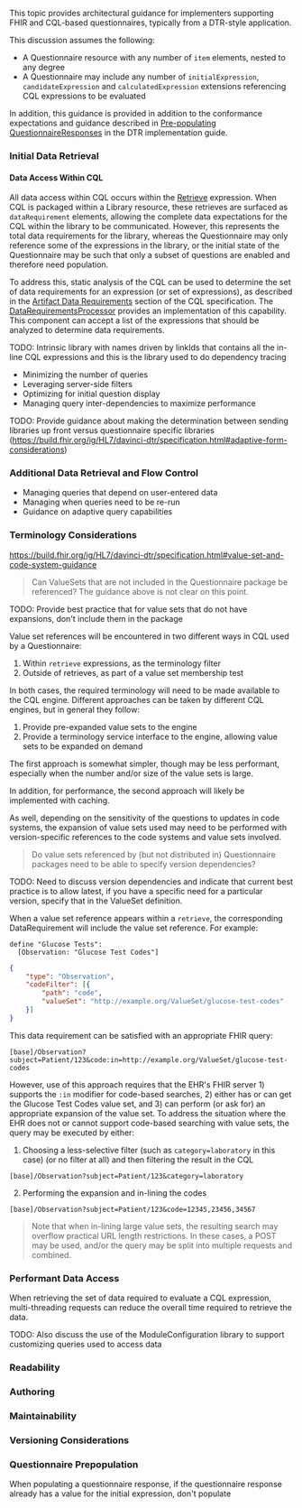 This topic provides architectural guidance for implementers supporting FHIR and CQL-based questionnaires, typically from a DTR-style application.

This discussion assumes the following:

* A Questionnaire resource with any number of `item` elements, nested to any degree
* A Questionnaire may include any number of `initialExpression`, `candidateExpression` and `calculatedExpression` extensions referencing CQL expressions to be evaluated

In addition, this guidance is provided in addition to the conformance expectations and guidance described in [Pre-populating QuestionnaireResponses](https://build.fhir.org/ig/HL7/davinci-dtr/specification.html#pre-populating-questionnaireresponses) in the DTR implementation guide.

### Initial Data Retrieval

#### Data Access Within CQL

All data access within CQL occurs within the [Retrieve](https://cql.hl7.org/02-authorsguide.html#retrieve) expression. When CQL is packaged within a Library resource, these retrieves are surfaced as `dataRequirement` elements, allowing the complete data expectations for the CQL within the library to be communicated. However, this represents the total data requirements for the library, whereas the Questionnaire may only reference some of the expressions in the library, or the initial state of the Questionnaire may be such that only a subset of questions are enabled and therefore need population.

To address this, static analysis of the CQL can be used to determine the set of data requirements for an expression (or set of expressions), as described in the [Artifact Data Requirements](https://cql.hl7.org/05-languagesemantics.html#artifact-data-requirements) section of the CQL specification. The [DataRequirementsProcessor](https://github.com/cqframework/clinical_quality_language/blob/master/Src/java/elm-fhir/src/main/java/org/cqframework/cql/elm/requirements/fhir/DataRequirementsProcessor.java) provides an implementation of this capability. This component can accept a list of the expressions that should be analyzed to determine data requirements.

TODO: Intrinsic library with names driven by linkIds that contains all the in-line CQL expressions and this is the library used to do dependency tracing

* Minimizing the number of queries
* Leveraging server-side filters
* Optimizing for initial question display
* Managing query inter-dependencies to maximize performance

TODO: Provide guidance about making the determination between sending libraries up front versus questionnaire specific libraries (https://build.fhir.org/ig/HL7/davinci-dtr/specification.html#adaptive-form-considerations)

### Additional Data Retrieval and Flow Control

* Managing queries that depend on user-entered data
* Managing when queries need to be re-run
* Guidance on adaptive query capabilities

### Terminology Considerations

https://build.fhir.org/ig/HL7/davinci-dtr/specification.html#value-set-and-code-system-guidance

> Can ValueSets that are not included in the Questionnaire package be referenced? The guidance above is not clear on this point.

TODO: Provide best practice that for value sets that do not have expansions, don't include them in the package

Value set references will be encountered in two different ways in CQL used by a Questionnaire:

1. Within `retrieve` expressions, as the terminology filter
2. Outside of retrieves, as part of a value set membership test

In both cases, the required terminology will need to be made available to the CQL engine. Different approaches can be taken by different CQL engines, but in general they follow:

1. Provide pre-expanded value sets to the engine
2. Provide a terminology service interface to the engine, allowing value sets to be expanded on demand

The first approach is somewhat simpler, though may be less performant, especially when the number and/or size of the value sets is large.

In addition, for performance, the second approach will likely be implemented with caching.

As well, depending on the sensitivity of the questions to updates in code systems, the expansion of value sets used may need to be performed with version-specific references to the code systems and value sets involved.

> Do value sets referenced by (but not distributed in) Questionnaire packages need to be able to specify version dependencies?

TODO: Need to discuss version dependencies and indicate that current best practice is to allow latest, if you have a specific need for a particular version, specify that in the ValueSet definition.

When a value set reference appears within a `retrieve`, the corresponding DataRequirement will include the value set reference. For example:

```cql
define "Glucose Tests":
  [Observation: "Glucose Test Codes"]
```

```json
{
    "type": "Observation",
    "codeFilter": [{
        "path": "code",
        "valueSet": "http://example.org/ValueSet/glucose-test-codes"
    }]
}
```

This data requirement can be satisfied with an appropriate FHIR query:

```
[base]/Observation?subject=Patient/123&code:in=http://example.org/ValueSet/glucose-test-codes
```

However, use of this approach requires that the EHR's FHIR server 1) supports the `:in` modifier for code-based searches, 2) either has or can get the Glucose Test Codes value set, and 3) can perform (or ask for) an appropriate expansion of the value set. To address the situation where the EHR does not or cannot support code-based searching with value sets, the query may be executed by either:

1. Choosing a less-selective filter (such as `category=laboratory` in this case) (or no filter at all) and then filtering the result in the CQL

```
[base]/Observation?subject=Patient/123&category=laboratory
```

2. Performing the expansion and in-lining the codes

```
[base]/Observation?subject=Patient/123&code=12345,23456,34567
```

> Note that when in-lining large value sets, the resulting search may overflow practical URL length restrictions. In these cases, a POST may be used, and/or the query may be split into multiple requests and combined.

### Performant Data Access

When retrieving the set of data required to evaluate a CQL expression, multi-threading requests can reduce the overall time required to retrieve the data.

TODO: Also discuss the use of the ModuleConfiguration library to support customizing queries used to access data

### Readability

### Authoring

### Maintainability

### Versioning Considerations

### Questionnaire Prepopulation

When populating a questionnaire response, if the questionnaire response already has a value for the initial expression, don't populate